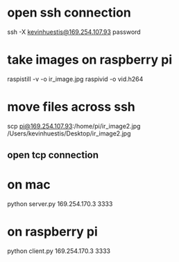 ﻿# open ssh connection
ssh -X kevinhuestis@169.254.107.93
password

# take images on raspberry pi
raspistill -v -o ir_image.jpg
raspivid -o vid.h264

# move files across ssh
scp pi@169.254.107.93:/home/pi/ir_image2.jpg /Users/kevinhuestis/Desktop/ir_image2.jpg

## open tcp connection
# on mac
python server.py 169.254.170.3 3333

# on raspberry pi
python client.py 169.254.170.3 3333